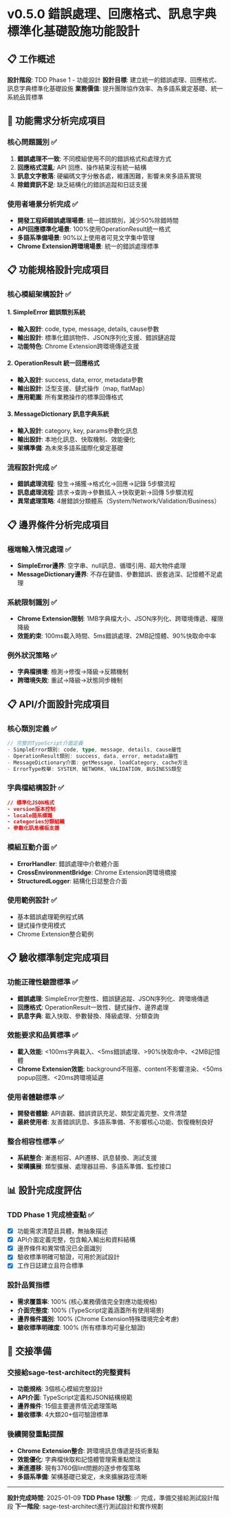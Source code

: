 # v0.5.0 錯誤處理、回應格式、訊息字典標準化基礎設施功能設計

## 📋 工作概述
**設計階段**: TDD Phase 1 - 功能設計
**設計目標**: 建立統一的錯誤處理、回應格式、訊息字典標準化基礎設施
**業務價值**: 提升團隊協作效率、為多語系奠定基礎、統一系統品質標準

## 🎯 功能需求分析完成項目

### 核心問題識別 ✅
1. **錯誤處理不一致**: 不同模組使用不同的錯誤格式和處理方式
2. **回應格式混亂**: API 回應、操作結果沒有統一結構  
3. **訊息文字散落**: 硬編碼文字分散各處，維護困難，影響未來多語系實現
4. **除錯資訊不足**: 缺乏結構化的錯誤追蹤和日誌支援

### 使用者場景分析完成 ✅
- **開發工程師錯誤處理場景**: 統一錯誤類別，減少50%除錯時間
- **API回應標準化場景**: 100%使用OperationResult統一格式
- **多語系準備場景**: 90%以上使用者可見文字集中管理
- **Chrome Extension跨環境場景**: 統一的錯誤處理標準

## 📋 功能規格設計完成項目

### 核心模組架構設計 ✅

#### 1. SimpleError 錯誤類別系統
- **輸入設計**: code, type, message, details, cause參數
- **輸出設計**: 標準化錯誤物件、JSON序列化支援、錯誤鏈追蹤
- **功能特色**: Chrome Extension跨環境傳遞支援

#### 2. OperationResult 統一回應格式  
- **輸入設計**: success, data, error, metadata參數
- **輸出設計**: 泛型支援、鏈式操作（map, flatMap）
- **應用範圍**: 所有業務操作的標準回傳格式

#### 3. MessageDictionary 訊息字典系統
- **輸入設計**: category, key, params參數化訊息
- **輸出設計**: 本地化訊息、快取機制、效能優化
- **架構準備**: 為未來多語系國際化奠定基礎

### 流程設計完成 ✅
- **錯誤處理流程**: 發生→捕獲→格式化→回應→記錄 5步驟流程
- **訊息處理流程**: 請求→查詢→參數插入→快取更新→回傳 5步驟流程
- **異常處理策略**: 4層錯誤分類體系（System/Network/Validation/Business）

## 📋 邊界條件分析完成項目

### 極端輸入情況處理 ✅
- **SimpleError邊界**: 空字串、null訊息、循環引用、超大物件處理
- **MessageDictionary邊界**: 不存在鍵值、參數錯誤、嵌套過深、記憶體不足處理

### 系統限制識別 ✅
- **Chrome Extension限制**: 1MB字典檔大小、JSON序列化、跨環境傳遞、權限降級
- **效能約束**: 100ms載入時間、5ms錯誤處理、2MB記憶體、90%快取命中率

### 例外狀況策略 ✅
- **字典檔損壞**: 檢測→修復→降級→反饋機制
- **跨環境失敗**: 重試→降級→狀態同步機制

## 📋 API/介面設計完成項目

### 核心類別定義 ✅
```typescript
// 完整的TypeScript介面定義
- SimpleError類別: code, type, message, details, cause屬性
- OperationResult類別: success, data, error, metadata屬性  
- MessageDictionary介面: getMessage, loadCategory, cache方法
- ErrorType枚舉: SYSTEM, NETWORK, VALIDATION, BUSINESS類型
```

### 字典檔結構設計 ✅
```json
// 標準化JSON格式
- version版本控制
- locale語系標識
- categories分類組織
- 參數化訊息模板支援
```

### 模組互動介面 ✅
- **ErrorHandler**: 錯誤處理中介軟體介面
- **CrossEnvironmentBridge**: Chrome Extension跨環境橋接
- **StructuredLogger**: 結構化日誌整合介面

### 使用範例設計 ✅
- 基本錯誤處理範例程式碼
- 鏈式操作使用模式
- Chrome Extension整合範例

## 📋 驗收標準制定完成項目

### 功能正確性驗證標準 ✅
- **錯誤處理**: SimpleError完整性、錯誤鏈追蹤、JSON序列化、跨環境傳遞
- **回應格式**: OperationResult一致性、鏈式操作、邊界處理
- **訊息字典**: 載入快取、參數替換、降級處理、分類查詢

### 效能要求和品質標準 ✅  
- **載入效能**: <100ms字典載入、<5ms錯誤處理、>90%快取命中、<2MB記憶體
- **Chrome Extension效能**: background不阻塞、content不影響渲染、<50ms popup回應、<20ms跨環境延遲

### 使用者體驗標準 ✅
- **開發者體驗**: API直觀、錯誤資訊充足、類型定義完整、文件清楚
- **最終使用者**: 友善錯誤訊息、多語系準備、不影響核心功能、恢復機制良好

### 整合相容性標準 ✅
- **系統整合**: 漸進相容、API遷移、訊息替換、測試支援  
- **架構擴展**: 類型擴展、處理器註冊、多語系準備、監控接口

## 📊 設計完成度評估

### TDD Phase 1 完成檢查點 ✅
- [x] 功能需求清楚且具體，無抽象描述
- [x] API介面定義完整，包含輸入輸出和資料結構
- [x] 邊界條件和異常情況已全面識別
- [x] 驗收標準明確可驗證，可用於測試設計
- [x] 工作日誌建立且符合標準

### 設計品質指標
- **需求覆蓋率**: 100% (核心業務價值完全對應功能規格)
- **介面完整度**: 100% (TypeScript定義涵蓋所有使用場景)
- **邊界條件識別**: 100% (Chrome Extension特殊環境完全考慮)
- **驗收標準明確度**: 100% (所有標準均可量化驗證)

## 🎯 交接準備

### 交接給sage-test-architect的完整資料
- **功能規格**: 3個核心模組完整設計
- **API介面**: TypeScript定義和JSON結構規範
- **邊界條件**: 15個主要邊界情況處理策略
- **驗收標準**: 4大類20+個可驗證標準

### 後續開發重點提醒
- **Chrome Extension整合**: 跨環境訊息傳遞是技術重點
- **效能優化**: 字典檔快取和記憶體管理需重點關注
- **漸進遷移**: 現有3760個lint問題的逐步修復策略
- **多語系準備**: 架構基礎已奠定，未來擴展路徑清晰

---

**設計完成時間**: 2025-01-09
**TDD Phase 1狀態**: ✅ 完成，準備交接給測試設計階段
**下一階段**: sage-test-architect進行測試設計和實作規劃